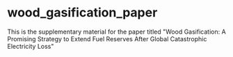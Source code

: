# wood_gasification_paper
This is the supplementary material for the paper titled "Wood Gasification: A Promising Strategy to Extend Fuel Reserves After Global Catastrophic Electricity Loss"
